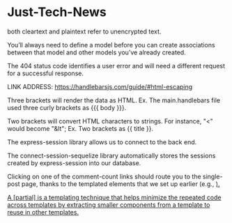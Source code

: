 # Just-Tech-News

both cleartext and plaintext refer to unencrypted text.

You’ll always need to define a model before you can create associations between that model and other models you’ve already created.

The 404 status code identifies a user error and will need a different request for a successful response.

LINK ADDRESS: https://handlebarsjs.com/guide/#html-escaping

Three brackets will render the data as HTML.
    Ex. The main.handlebars file used three curly brackets as {{{ body }}}.

Two brackets will convert HTML characters to strings. For instance, "<" would become "&lt";
    Ex. Two brackets as {{ title }}. 

The express-session library allows us to connect to the back end. 

The connect-session-sequelize library automatically stores the sessions created by express-session into our database.

Clicking on one of the comment-count links should route you to the single-post page, thanks to the templated <a> elements that we set up earlier (e.g., <a href="/post/{{post.id}}">).

A [partial] is a templating technique that helps minimize the repeated code across templates by extracting smaller components from a template to reuse in other templates.